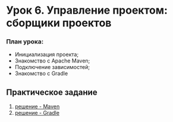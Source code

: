 
# Урок 6. Управление проектом: сборщики проектов


### План урока:

- Инициализация проекта;
- Знакомство с Apache Maven;
- Подключение зависимостей;
- Знакомство с Gradle


## Практическое задание 
1) [решение - Maven]()
2) [решение - Gradle]()